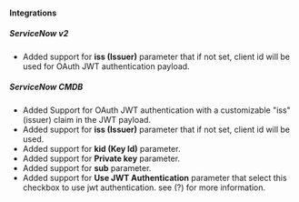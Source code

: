 
#### Integrations

##### ServiceNow v2

- Added support for **iss (Issuer)** parameter that if not set, client id will be used for OAuth JWT authentication payload.
##### ServiceNow CMDB

- Added Support for OAuth JWT authentication with a customizable "iss" (issuer) claim in the JWT payload.
- Added support for **iss (Issuer)** parameter that if not set, client id will be used.
- Added support for **kid (Key Id)** parameter.
- Added support for **Private key** parameter.
- Added support for **sub** parameter.
- Added support for **Use JWT Authentication** parameter that select this checkbox to use jwt authentication. see (?) for more information.
